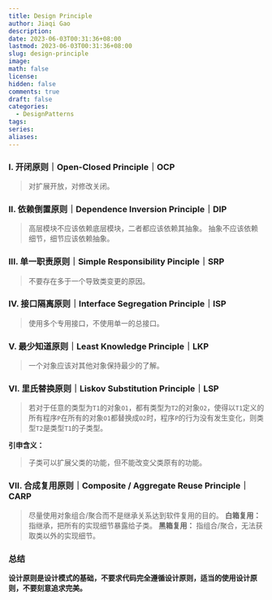 ```yaml
---
title: Design Principle
author: Jiaqi Gao
description: 
date: 2023-06-03T00:31:36+08:00
lastmod: 2023-06-03T00:31:36+08:00
slug: design-principle
image: 
math: false
license: 
hidden: false
comments: true
draft: false
categories: 
  - DesignPatterns
tags:
series:
aliases:
---
```


### I. 开闭原则｜Open-Closed Principle｜OCP
> 对扩展开放，对修改关闭。

### II. 依赖倒置原则｜Dependence Inversion Principle｜DIP
> 高层模块不应该依赖底层模块，二者都应该依赖其抽象。
> 抽象不应该依赖细节，细节应该依赖抽象。

### III. 单一职责原则｜Simple Responsibility Pinciple｜SRP
> 不要存在多于一个导致类变更的原因。

### IV. 接口隔离原则｜Interface Segregation Principle｜ISP
> 使用多个专用接口，不使用单一的总接口。

### V. 最少知道原则｜Least Knowledge Principle｜LKP
> 一个对象应该对其他对象保持最少的了解。

### VI. 里氏替换原则｜Liskov Substitution Principle｜LSP
> 若对于任意的类型为`T1`的对象`O1`，都有类型为`T2`的对象`O2`，使得以`T1`定义的所有程序`P`在所有的对象`O1`都替换成`O2`时，程序`P`的行为没有发生变化，则类型`T2`是类型`T1`的子类型。

**引申含义：**
> 子类可以扩展父类的功能，但不能改变父类原有的功能。

### VII. 合成复用原则｜Composite / Aggregate Reuse Principle｜CARP
> 尽量使用对象组合/聚合而不是继承关系达到软件复用的目的。
> **白箱复用：** 指继承，把所有的实现细节暴露给子类。
> **黑箱复用：** 指组合/聚合，无法获取类以外的实现细节。

### 总结
**设计原则是设计模式的基础，不要求代码完全遵循设计原则，适当的使用设计原则，不要刻意追求完美。**